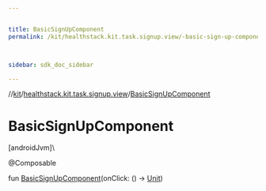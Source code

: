 ```yaml
---


title: BasicSignUpComponent
permalink: /kit/healthstack.kit.task.signup.view/-basic-sign-up-component.html



sidebar: sdk_doc_sidebar

---
```



//[kit](/kit.html)/[healthstack.kit.task.signup.view](index.html)/[BasicSignUpComponent](-basic-sign-up-component.html)



# BasicSignUpComponent



[androidJvm]\




@Composable



fun [BasicSignUpComponent](-basic-sign-up-component.html)(onClick: () -&gt; [Unit](https://kotlinlang.org/api/latest/jvm/stdlib/kotlin/-unit/index.html))






